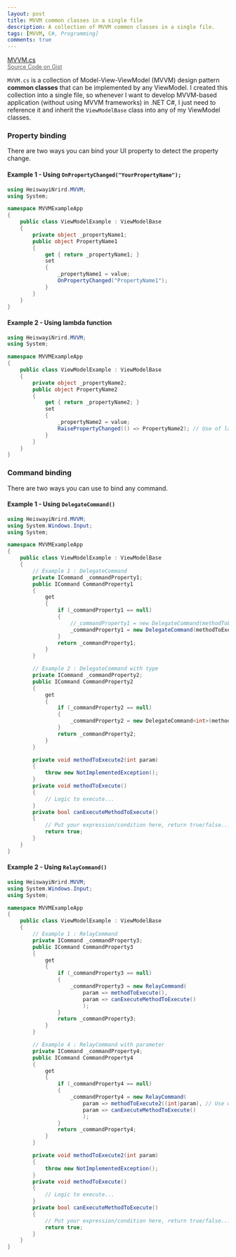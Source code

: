 ```yaml
---
layout: post
title: MVVM common classes in a single file
description: A collection of MVVM common classes in a single file.
tags: [MVVM, C#, Programming]
comments: true
---
```


<a href="https://gist.github.com/heiswayi/215e5588fbbd712930ed3e0689d155d0" class="button big">MVVM.cs<br><span style="font-size:0.8rem;opacity:0.7">Source Code on Gist</span></a>

`MVVM.cs` is a collection of Model-View-ViewModel (MVVM) design pattern **common classes** that can be implemented by any ViewModel. I created this collection into a single file, so whenever I want to develop MVVM-based application (without using MVVM frameworks) in .NET C#, I just need to reference it and inherit the `ViewModelBase` class into any of my ViewModel classes.



### Property binding

There are two ways you can bind your UI property to detect the property change.

#### Example 1 - Using `OnPropertyChanged("YourPropertyName");`

```csharp
using HeiswayiNrird.MVVM;
using System;

namespace MVVMExampleApp
{
    public class ViewModelExample : ViewModelBase
    {
        private object _propertyName1;
        public object PropertyName1
        {
            get { return _propertyName1; }
            set
            {
                _propertyName1 = value;
                OnPropertyChanged("PropertyName1");
            }
        }
    }
}
```

#### Example 2 - Using lambda function

```csharp
using HeiswayiNrird.MVVM;
using System;

namespace MVVMExampleApp
{
    public class ViewModelExample : ViewModelBase
    {
        private object _propertyName2;
        public object PropertyName2
        {
            get { return _propertyName2; }
            set
            {
                _propertyName2 = value;
                RaisePropertyChanged(() => PropertyName2); // Use of lambda expression
            }
        }
    }
}
```



### Command binding

There are two ways you can use to bind any command.

#### Example 1 - Using `DelegateCommand()`

```csharp
using HeiswayiNrird.MVVM;
using System.Windows.Input;
using System;

namespace MVVMExampleApp
{
    public class ViewModelExample : ViewModelBase
    {
        // Example 1 : DelegateCommand
        private ICommand _commandProperty1;
        public ICommand CommandProperty1
        {
            get
            {
                if (_commandProperty1 == null)
                {
                    //_commandProperty1 = new DelegateCommand(methodToExecute);
                    _commandProperty1 = new DelegateCommand(methodToExecute, canExecuteMethodToExecute);
                }
                return _commandProperty1;
            }
        }

        // Example 2 : DelegateCommand with type
        private ICommand _commandProperty2;
        public ICommand CommandProperty2
        {
            get
            {
                if (_commandProperty2 == null)
                {
                    _commandProperty2 = new DelegateCommand<int>(methodToExecute2);
                }
                return _commandProperty2;
            }
        }

        private void methodToExecute2(int param)
        {
            throw new NotImplementedException();
        }
        private void methodToExecute()
        {
            // Logic to execute...
        }
        private bool canExecuteMethodToExecute()
        {
            // Put your expression/condition here, return true/false...
            return true;
        }
    }
}
```

#### Example 2 - Using `RelayCommand()`

```csharp
using HeiswayiNrird.MVVM;
using System.Windows.Input;
using System;

namespace MVVMExampleApp
{
    public class ViewModelExample : ViewModelBase
    {
        // Example 1 : RelayCommand
        private ICommand _commandProperty3;
        public ICommand CommandProperty3
        {
            get
            {
                if (_commandProperty3 == null)
                {
                    _commandProperty3 = new RelayCommand(
                        param => methodToExecute(),
                        param => canExecuteMethodToExecute()
                        );
                }
                return _commandProperty3;
            }
        }

        // Example 4 : RelayCommand with parameter
        private ICommand _commandProperty4;
        public ICommand CommandProperty4
        {
            get
            {
                if (_commandProperty4 == null)
                {
                    _commandProperty4 = new RelayCommand(
                        param => methodToExecute2((int)param), // Use with UI control CommandParameter property
                        param => canExecuteMethodToExecute()
                        );
                }
                return _commandProperty4;
            }
        }

        private void methodToExecute2(int param)
        {
            throw new NotImplementedException();
        }
        private void methodToExecute()
        {
            // Logic to execute...
        }
        private bool canExecuteMethodToExecute()
        {
            // Put your expression/condition here, return true/false...
            return true;
        }
    }
}
```
